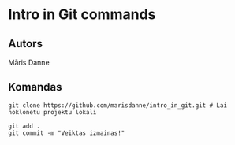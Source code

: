 # Intro in Git commands
## Autors
Māris Danne


## Komandas
```
git clone https://github.com/marisdanne/intro_in_git.git # Lai noklonetu projektu lokali

git add .
git commit -m "Veiktas izmainas!"


```
